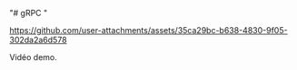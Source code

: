 "# gRPC "

https://github.com/user-attachments/assets/35ca29bc-b638-4830-9f05-302da2a6d578

Vidéo demo.
